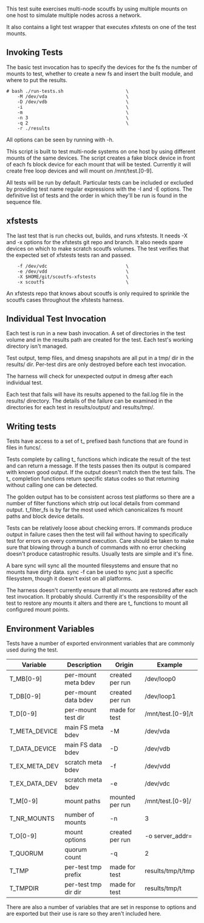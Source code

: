 
This test suite exercises multi-node scoutfs by using multiple mounts on
one host to simulate multiple nodes across a network.

It also contains a light test wrapper that executes xfstests on one of
the test mounts.

## Invoking Tests

The basic test invocation has to specify the devices for the fs the
number of mounts to test, whether to create a new fs and insert the
built module, and where to put the results.

    # bash ./run-tests.sh                       \
        -M /dev/vda                             \
        -D /dev/vdb                             \
        -i                                      \
        -m                                      \
        -n 3                                    \
        -q 2                                    \
        -r ./results

All options can be seen by running with -h.

This script is built to test multi-node systems on one host by using
different mounts of the same devices.  The script creates a fake block
device in front of each fs block device for each mount that will be
tested.  Currently it will create free loop devices and will mount on
/mnt/test.[0-9].

All tests will be run by default.  Particular tests can be included or
excluded by providing test name regular expressions with the -I and -E
options.  The definitive list of tests and the order in which they'll be
run is found in the sequence file.

## xfstests

The last test that is run checks out, builds, and runs xfstests.  It
needs -X and -x options for the xfstests git repo and branch.  It also
needs spare devices on which to make scratch scoutfs volumes.  The test
verifies that the expected set of xfstests tests ran and passed.

        -f /dev/vdc                             \
        -e /dev/vdd                             \
        -X $HOME/git/scoutfs-xfstests           \
        -x scoutfs                              \

An xfstests repo that knows about scoutfs is only required to sprinkle
the scoutfs cases throughout the xfstests harness.

## Individual Test Invocation

Each test is run in a new bash invocation.  A set of directories in the
test volume and in the results path are created for the test.  Each
test's working directory isn't managed.

Test output, temp files, and dmesg snapshots are all put in a tmp/ dir
in the results/ dir.  Per-test dirs are only destroyed before each test
invocation.

The harness will check for unexpected output in dmesg after each
individual test.

Each test that fails will have its results appened to the fail.log file
in the results/ directory.  The details of the failure can be examined
in the directories for each test in results/output/ and results/tmp/. 

## Writing tests

Tests have access to a set of t\_ prefixed bash functions that are found
in files in funcs/.

Tests complete by calling t\_ functions which indicate the result of the
test and can return a message.  If the tests passes then its output is
compared with known good output.  If the output doesn't match then the
test fails.  The t\_ completion functions return specific status codes so
that returning without calling one can be detected.

The golden output has to be consistent across test platforms so there
are a number of filter functions which strip out local details from
command output.  t\_filter\_fs is by far the most used which canonicalizes
fs mount paths and block device details.

Tests can be relatively loose about checking errors.  If commands
produce output in failure cases then the test will fail without having
to specifically test for errors on every command execution.  Care should
be taken to make sure that blowing through a bunch of commands with no
error checking doesn't produce catastrophic results.  Usually tests are
simple and it's fine.

A bare sync will sync all the mounted filesystems and ensure that
no mounts have dirty data.  sync -f can be used to sync just a specific
filesystem, though it doesn't exist on all platforms.

The harness doesn't currently ensure that all mounts are restored after
each test invocation.  It probably should.  Currently it's the
responsibility of the test to restore any mounts it alters and there are
t\_ functions to mount all configured mount points.

## Environment Variables

Tests have a number of exported environment variables that are commonly
used during the test.

| Variable         | Description          | Origin          | Example           |
| ---------------- | -------------------  | --------------- | ----------------- |
| T\_MB[0-9]       | per-mount meta bdev  | created per run | /dev/loop0        |
| T\_DB[0-9]       | per-mount data bdev  | created per run | /dev/loop1        |
| T\_D[0-9]        | per-mount test dir   | made for test   | /mnt/test.[0-9]/t |
| T\_META\_DEVICE  | main FS meta bdev    | -M              | /dev/vda          |
| T\_DATA\_DEVICE  | main FS data bdev    | -D              | /dev/vdb          |
| T\_EX\_META\_DEV | scratch meta bdev    | -f              | /dev/vdd          |
| T\_EX\_DATA\_DEV | scratch meta bdev    | -e              | /dev/vdc          |
| T\_M[0-9]        | mount paths          | mounted per run | /mnt/test.[0-9]/  |
| T\_NR\_MOUNTS    | number of mounts     | -n              | 3                 |
| T\_O[0-9]        | mount options        | created per run | -o server\_addr=  |
| T\_QUORUM        | quorum count         | -q              | 2                 |
| T\_TMP           | per-test tmp prefix  | made for test   | results/tmp/t/tmp |
| T\_TMPDIR        | per-test tmp dir dir | made for test   | results/tmp/t     |

There are also a number of variables that are set in response to options
and are exported but their use is rare so they aren't included here.

